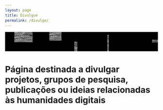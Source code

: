 ```yaml
---
layout: page
title: Divulgue
permalink: /divulge/
---
```

![img-07](/assets/images/img-07.jpg)

# Página destinada a divulgar projetos, grupos de pesquisa, publicações ou ideias relacionadas às humanidades digitais